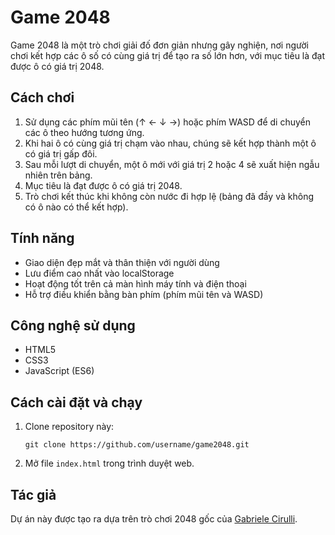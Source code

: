 # Game 2048

Game 2048 là một trò chơi giải đố đơn giản nhưng gây nghiện, nơi người chơi kết hợp các ô số có cùng giá trị để tạo ra số lớn hơn, với mục tiêu là đạt được ô có giá trị 2048.

## Cách chơi

1. Sử dụng các phím mũi tên (↑ ← ↓ →) hoặc phím WASD để di chuyển các ô theo hướng tương ứng.
2. Khi hai ô có cùng giá trị chạm vào nhau, chúng sẽ kết hợp thành một ô có giá trị gấp đôi.
3. Sau mỗi lượt di chuyển, một ô mới với giá trị 2 hoặc 4 sẽ xuất hiện ngẫu nhiên trên bảng.
4. Mục tiêu là đạt được ô có giá trị 2048.
5. Trò chơi kết thúc khi không còn nước đi hợp lệ (bảng đã đầy và không có ô nào có thể kết hợp).

## Tính năng

- Giao diện đẹp mắt và thân thiện với người dùng
- Lưu điểm cao nhất vào localStorage
- Hoạt động tốt trên cả màn hình máy tính và điện thoại
- Hỗ trợ điều khiển bằng bàn phím (phím mũi tên và WASD)

## Công nghệ sử dụng

- HTML5
- CSS3
- JavaScript (ES6)

## Cách cài đặt và chạy

1. Clone repository này:
   ```
   git clone https://github.com/username/game2048.git
   ```
2. Mở file `index.html` trong trình duyệt web.

## Tác giả

Dự án này được tạo ra dựa trên trò chơi 2048 gốc của [Gabriele Cirulli](https://github.com/gabrielecirulli/2048).